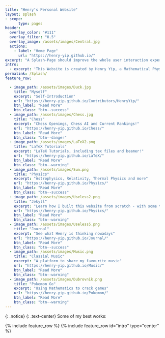 ```yaml
---
title: "Henry's Personal Website"
layout: splash
- scope:
      type: pages
header:
  overlay_color: "#111"
  overlay_filter: "0.5"
  overlay_image: /assets/images/Central.jpg
  actions:
    - label: "Home Page"
      url: "https://henry-yip.github.io/"
excerpt: "A Splash-Page should improve the whole user interaction experience" 
intro: 
  - excerpt: 'This Website is created by Henry Yip, a Mathematical Physics Student from the University of Edinburgh. It is powered by Jekyll, a Ruby Gem. Other contributors as listed in the "Contributors" section. Starting from March 2022, I have spent around 350 hours working on this side project, so I hope you enjoy it. Feel Free to find the HTML source code in my Github account!'
permalink: /Splash/
feature_row:

  - image_path: /assets/images/Duck.jpg
    title: "Myself"
    excerpt: "Self-Introduction"
    url: "https://henry-yip.github.io/Contributors/HenryYip/"
    btn_label: "Read More"
    btn_class: "btn--success"
  - image_path: /assets/images/Chess.jpg
    title: "Chess"
    excerpt: "Chess Openings, Chess AI and Current Rankings!"
    url: "https://henry-yip.github.io/Chess/"
    btn_label: "Read More"
    btn_class: "btn--danger"
  - image_path: /assets/images/LaTeX2.png
    title: "LaTeX Tutorials"
    excerpt: "LaTeX Tutorials, including tex files and beamer!"
    url: "https://henry-yip.github.io/LaTeX/"
    btn_label: "Read More"
    btn_class: "btn--warning"
  - image_path: /assets/images/Sun.png
    title: "Physics"
    excerpt: "Astrophysics, Relativity, Thermal Physics and more"
    url: "https://henry-yip.github.io/Physics/"
    btn_label: "Read More"
    btn_class: "btn--success"
  - image_path: /assets/images/Useless2.png
    title: "Jekyll"
    excerpt: "Learn how I built this website from scratch - with some troubleshooting"
    url: "https://henry-yip.github.io/Physics/"
    btn_label: "Read More"
    btn_class: "btn--warning"
  - image_path: /assets/images/Useless5.png
    title: "Journal"
    excerpt: "See what Henry is thinking nowadays"
    url: "https://henry-yip.github.io/Journal/"
    btn_label: "Read More"
    btn_class: "btn--success"
  - image_path: /assets/images/Music.png
    title: "Classial Music"
    excerpt: "A platform to share my favourite music"
    url: "https://henry-yip.github.io/Music/"
    btn_label: "Read More"
    btn_class: "btn--warning"  
  - image_path: /assets/images/Dubrovnik.png
    title: "Pokemon Go"
    excerpt: "Using Mathematics to crack games"
    url: "https://henry-yip.github.io/Pokemon/"
    btn_label: "Read More"
    btn_class: "btn--warning"    
---
```


{: .notice}
{: .text-center}
Some of my best works:


{% include feature_row %}
{% include feature_row id="intro" type="center" %}
